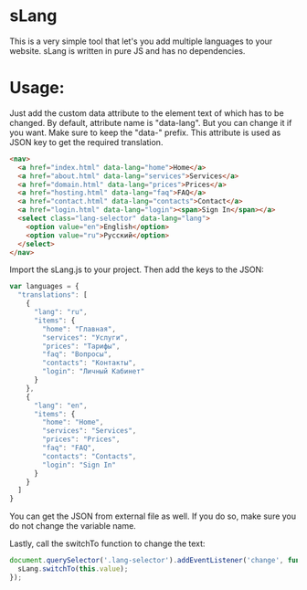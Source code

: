 # sLang
This is a very simple tool that let's you add multiple languages to your website. sLang is written in pure JS and has no dependencies.

# Usage:
Just add the custom data attribute to the element text of which has to be changed. By default, attribute name is "data-lang". But you can change it if you want. Make sure to keep the "data-" prefix. This attribute is used as JSON key to get the required translation.

```html
<nav>
  <a href="index.html" data-lang="home">Home</a>
  <a href="about.html" data-lang="services">Services</a>
  <a href="domain.html" data-lang="prices">Prices</a>
  <a href="hosting.html" data-lang="faq">FAQ</a>
  <a href="contact.html" data-lang="contacts">Contact</a>
  <a href="login.html" data-lang="login"><span>Sign In</span></a>
  <select class="lang-selector" data-lang="lang">
    <option value="en">English</option>
    <option value="ru">Pусский</option>
  </select>
</nav>

```

Import the sLang.js to your project. Then add the keys to the JSON:

```javascript
var languages = {
  "translations": [
    {
      "lang": "ru",
      "items": {
        "home": "Главная",
        "services": "Услуги",
        "prices": "Тарифы",
        "faq": "Вопросы",
        "contacts": "Контакты",
        "login": "Личный Кабинет"
      }
    },
    {
      "lang": "en",
      "items": {
        "home": "Home",
        "services": "Services",
        "prices": "Prices",
        "faq": "FAQ",
        "contacts": "Contacts",
        "login": "Sign In"
      }
    }
  ]
}
  ```
You can get the JSON from external file as well. If you do so, make sure you do not change the variable name.
 
Lastly, call the switchTo function to change the text:

```javascript
document.querySelector('.lang-selector').addEventListener('change', function() {
  sLang.switchTo(this.value);
});
```
